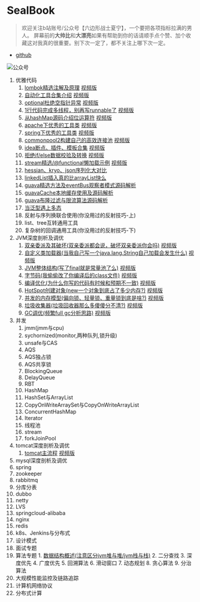 # SealBook

> 欢迎关注b站账号/公众号【六边形战士夏宁】，一个要把各项指标拉满的男人。
屏幕前的**大帅比**和**大漂亮**如果有帮助到你的话请顺手点个赞、加个收藏这对我真的很重要。别下次一定了，都不关注上哪下次一定。
* [github](https://github.com/edanlx/SealBook)

![公众号](http://seal_li.gitee.io/sealbook/pic/wechat.jpg)

  1. 优雅代码
        1. [lombok精选注解及原理](https://github.com/edanlx/TechingCode/tree/master/demoGrace/src/main/java/com/example/demo/lesson/grace/01graceCode/01lombok.md)  [视频版](https://www.bilibili.com/video/BV13m4y1Q7GD/)
        2. [自动化工具合集介绍](https://github.com/edanlx/TechingCode/tree/master/demoGrace/src/main/java/com/example/demo/lesson/grace/01graceCode/02junit.md)  [视频版](https://www.bilibili.com/video/BV1Bq4y1174Q/)
        3. [optional杜绝空指针异常](https://github.com/edanlx/TechingCode/tree/master/demoGrace/src/main/java/com/example/demo/lesson/grace/01graceCode/03optional.md)  [视频版](https://www.bilibili.com/video/BV1oy4y1r7r1/)
        4. [1行代码完成多线程，别再写runnable了](https://github.com/edanlx/TechingCode/tree/master/demoGrace/src/main/java/com/example/demo/lesson/grace/01graceCode/04thread.md)  [视频版](https://www.bilibili.com/video/BV1jr4y1w7SH/)
        5. [从hashMap源码介绍位运算符](https://github.com/edanlx/TechingCode/tree/master/demoGrace/src/main/java/com/example/demo/lesson/grace/01graceCode/05symbol.md)  [视频版](https://www.bilibili.com/video/BV1HL411V7ba/)
        6. [apache下优秀的工具类](https://github.com/edanlx/TechingCode/tree/master/demoGrace/src/main/java/com/example/demo/lesson/grace/01graceCode/06apacheUtils.md)  [视频版](https://www.bilibili.com/video/BV1XR4y1u7FC/)
        7. [spring下优秀的工具类](https://github.com/edanlx/TechingCode/tree/master/demoGrace/src/main/java/com/example/demo/lesson/grace/01graceCode/07springUtils.md)  [视频版](https://www.bilibili.com/video/BV1ia411z7rw/)
        8. [commonpool2构建自己的高效连接池](https://github.com/edanlx/TechingCode/tree/master/demoGrace/src/main/java/com/example/demo/lesson/grace/01graceCode/08commonPool.md)  [视频版](https://www.bilibili.com/video/BV1hP4y1E7jB)
        9. [idea断点、插件、模板合集](https://github.com/edanlx/TechingCode/tree/master/demoGrace/src/main/java/com/example/demo/lesson/grace/01graceCode/09idea.md)  [视频版](https://www.bilibili.com/video/BV1pY41187rm)
        10. [拒绝if/else数据校验及转换](https://github.com/edanlx/TechingCode/tree/master/demoGrace/src/main/java/com/example/demo/lesson/grace/01graceCode/10front.md)  [视频版](https://www.bilibili.com/video/BV1TT4y117r3)
        11. [stream精选/@functional懒加载示例](https://github.com/edanlx/TechingCode/tree/master/demoGrace/src/main/java/com/example/demo/lesson/grace/01graceCode/11stream.md)  [视频版](https://www.bilibili.com/video/BV1pT4y1m7vo)
        12. [hessian、kryo、json序列化大对比](https://github.com/edanlx/TechingCode/tree/master/demoGrace/src/main/java/com/example/demo/lesson/grace/01graceCode/12serialize.md)
        13. [linkedList插入真的比arrayList快么](https://github.com/edanlx/TechingCode/tree/master/demoGrace/src/main/java/com/example/demo/lesson/grace/01graceCode/13listSpeed.md)
        14. [guava精选方法及eventBus观察者模式源码解析](https://github.com/edanlx/TechingCode/tree/master/demoGrace/src/main/java/com/example/demo/lesson/grace/01graceCode/14guava.md)
        15. [guavaCache本地缓存使用及源码解析](https://github.com/edanlx/TechingCode/tree/master/demoGrace/src/main/java/com/example/demo/lesson/grace/01graceCode/15localeCache.md)
        16. [guava布隆过滤与限流算法源码解析](https://github.com/edanlx/TechingCode/tree/master/demoGrace/src/main/java/com/example/demo/lesson/grace/01graceCode/16bloomAndRate.md)
        17. [当泛型遇上多态](https://github.com/edanlx/TechingCode/tree/master/demoGrace/src/main/java/com/example/demo/lesson/grace/01graceCode/17generic.md)
        18. 反射与序列换联合使用(你没用过的反射技巧-上)
        19. list、tree互转通用工具
        20. 复杂树的回调通用工具(你没用过的反射技巧-下)
  2. JVM深度剖析及调优
        1. [双亲委派及其破坏(双亲委派都会说，破坏双亲委派你会吗)](https://github.com/edanlx/TechingCode/tree/master/demoGrace/src/main/java/com/example/demo/lesson/grace/02jvm/01classloader.md)  [视频版](https://www.bilibili.com/video/BV1Sz4y1f7FB/)
        2. [自定义类加载器(当我自己写一个java.lang.String自己加载会发生什么)](https://github.com/edanlx/TechingCode/tree/master/demoGrace/src/main/java/com/example/demo/lesson/grace/02jvm/02myclassLoader.md)  [视频版](https://www.bilibili.com/video/BV1Y54y1274Y/)
        3. [JVM整体结构(写了final就是常量池了么)](https://github.com/edanlx/TechingCode/tree/master/demoGrace/src/main/java/com/example/demo/lesson/grace/02jvm/03jv.md)  [视频版](https://www.bilibili.com/video/BV1LZ4y1N75R)
        4. [字节码(我偷偷改了你编译后的class文件)](https://github.com/edanlx/TechingCode/tree/master/demoGrace/src/main/java/com/example/demo/lesson/grace/02jvm/04clazz.md)  [视频版](https://www.bilibili.com/video/BV1454y1r7mf/)
        5. [编译优化(为什么你写的代码有时候和预期不一致)](https://github.com/edanlx/TechingCode/tree/master/demoGrace/src/main/java/com/example/demo/lesson/grace/02jvm/05compile.md)  [视频版](https://www.bilibili.com/video/BV11i4y1L7BX/)
        6. [HotSpot创建对象(new一个对象到底占了多少内存?)](https://github.com/edanlx/TechingCode/tree/master/demoGrace/src/main/java/com/example/demo/lesson/grace/02jvm/06HotSpotAndObject.md) [视频版](https://www.bilibili.com/video/BV1A54y1k7UW/)
        7. [并发的内存模型(偏向锁、轻量锁、重量锁到底是啥?)](https://github.com/edanlx/TechingCode/tree/master/demoGrace/src/main/java/com/example/demo/lesson/grace/02jvm/07concurrence.md)  [视频版](https://www.bilibili.com/video/BV1LV411a7u7/)
        8. [垃圾收集器(垃圾回收器那么多傻傻分不清?)](https://github.com/edanlx/TechingCode/tree/master/demoGrace/src/main/java/com/example/demo/lesson/grace/02jvm/08gcCollector.md)  [视频版](https://www.bilibili.com/video/BV1S5411V74U/)
        9. [GC调优(频繁full gc分析思路)](https://github.com/edanlx/TechingCode/tree/master/demoGrace/src/main/java/com/example/demo/lesson/grace/02jvm/09gc.md) [视频版](https://www.bilibili.com/video/BV1Ey4y167HQ/)
  3. 并发
        1. jmm(jmm与cpu)
        2. sychornized(monitor,两种队列,锁升级)
        3. unsafe与CAS
        4. AQS
        5. AQS独占锁
        6. AQS共享锁
        7. BlockingQueue
        8. DelayQueue
        9. RBT
        10. HashMap
        11. HashSet与ArrayList
        12. CopyOnWriteArraySet与CopyOnWriteArrayList
        13. ConcurrentHashMap
        14. Iterator
        15. 线程池
        16. stream
        17. forkJoinPool
  4. tomcat深度剖析及调优
        1. [tomcat主流程](https://github.com/edanlx/TechingCode/tree/master/demoGrace/src/main/java/com/example/demo/lesson/grace/04tomcat/01bootstrap.md)  [视频版](https://www.bilibili.com/video/BV1GK41137LQ/)
   5. mysql深度剖析及调优
   6. spring
   7. zookeeper
   8. rabbitmq
   9. 分库分表
   10. dubbo
   11. netty
   12. LVS
   13. springcloud-alibaba
   14. nginx
   15. redis
   16. k8s、Jenkins与分布式
   17. 设计模式
   18. 面试专题
  19. 算法专题
            1. [数据结构概述(注意区分jvm堆与堆/jvm栈与栈)](https://github.com/edanlx/TechingCode/tree/master/demoGrace/src/main/java/com/example/demo/lesson/grace/arithmetic/structure.md)
            2. 二分查找
            3. 深度优先
            4. 广度优先
            5. 回溯算法
            6. 滑动窗口
            7. 动态规划
            8. 贪心算法
            9. 分治算法
  20. 大规模性能监控及链路追踪
  21. 计算机网络协议
  22. 分布式计算    